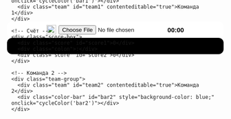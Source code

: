 <!DOCTYPE html>
<html lang="ru">
<head>
  <meta charset="UTF-8" />
  <title>Футбольное Табло</title>
  <style>
    body {
      margin: 0;
      background-color: transparent;
      font-family: Arial, sans-serif;
    }

    .container {
      display: flex;
      align-items: center;
      gap: 10px;
      padding: 10px;
    }

    .logo-timer {
      background-color: white;
      display: flex;
      align-items: center;
      justify-content: center;
      padding: 0 10px;
      border-radius: 12px;
      height: 38px;
    }

    .logo {
      width: 22px;
      height: 22px;
      margin-right: 6px;
      cursor: pointer;
    }

    .timer {
      font-size: 15px;
      font-weight: bold;
      color: black;
      cursor: pointer;
    }

    .scoreboard-wrapper {
      display: flex;
      align-items: center;
      background-color: black;
      border-radius: 12px;
      height: 38px;
      padding: 0 10px;
    }

    .team-group {
      display: flex;
      align-items: center;
      height: 100%;
    }

    .color-bar {
      width: 6px;
      height: 20px;
      margin: 0 6px;
      border-radius: 3px;
      cursor: pointer;
    }

    .team {
      font-size: 15px;
      font-weight: bold;
      color: white;
      padding: 2px 6px;
      border-radius: 5px;
      cursor: pointer;
      white-space: nowrap;
    }

    .score-box {
      background-color: #ccc;
      display: flex;
      align-items: center;
      justify-content: center;
      height: 100%;
      border-radius: 0;
      padding: 0 6px;
      margin: 0 10px;
      min-width: 48px;
    }

    .score {
      background-color: transparent;
      color: black;
      padding: 2px 6px;
      font-size: 22px;
      font-weight: bold;
      margin: 0 4px;
      cursor: pointer;
      min-width: 20px;
      text-align: center;
    }

    .colon {
      color: black;
      font-size: 22px;
      font-weight: bold;
      padding: 0 4px;
    }

    input[type="file"] {
      display: none;
    }
  </style>
</head>
<body>

<div class="container">

  <!-- Белый блок логотипа и таймера -->
  <div class="logo-timer">
    <img src="" alt="Logo" class="logo" id="logo" />
    <input type="file" id="logoInput" accept="image/*" />
    <div class="timer" id="timer">00:00</div>
  </div>

  <!-- Чёрный блок со счётом и командами -->
  <div class="scoreboard-wrapper">

    <!-- Команда 1 -->
    <div class="team-group">
      <div class="color-bar" id="bar1" style="background-color: red;" onclick="cycleColor('bar1')"></div>
      <div class="team" id="team1" contenteditable="true">Команда 1</div>
    </div>

    <!-- Счёт -->
    <div class="score-box">
      <div class="score" id="score1">0</div>
      <div class="colon">:</div>
      <div class="score" id="score2">0</div>
    </div>

    <!-- Команда 2 -->
    <div class="team-group">
      <div class="team" id="team2" contenteditable="true">Команда 2</div>
      <div class="color-bar" id="bar2" style="background-color: blue;" onclick="cycleColor('bar2')"></div>
    </div>

  </div>
</div>

<!-- Скрипты -->
<script>
  let timerEl = document.getElementById('timer');
  let running = false;
  let time = 0;
  let interval = null;

  function updateTimer() {
    const minutes = String(Math.floor(time / 60)).padStart(2, '0');
    const seconds = String(time % 60).padStart(2, '0');
    timerEl.textContent = `${minutes}:${seconds}`;
  }

  timerEl.addEventListener('click', () => {
    if (!running) {
      interval = setInterval(() => {
        time++;
        updateTimer();
      }, 1000);
      running = true;
    } else {
      clearInterval(interval);
      running = false;
    }
  });

  const score1 = document.getElementById('score1');
  const score2 = document.getElementById('score2');

  score1.addEventListener('click', () => score1.textContent = +score1.textContent + 1);
  score2.addEventListener('click', () => score2.textContent = +score2.textContent + 1);

  score1.addEventListener('contextmenu', (e) => {
    e.preventDefault();
    score1.textContent = '0';
    score2.textContent = '0';
    time = 0;
    updateTimer();
  });

  score2.addEventListener('contextmenu', (e) => {
    e.preventDefault();
    score1.textContent = '0';
    score2.textContent = '0';
    time = 0;
    updateTimer();
  });

  // Цветовая смена по клику
  const colorSequence = ['red', 'blue', 'green', 'yellow', 'orange', 'purple', 'black', 'white'];

  function cycleColor(barId) {
    const bar = document.getElementById(barId);
    const currentColor = getComputedStyle(bar).backgroundColor;
    const hexColor = rgbToHex(currentColor);
    const index = colorSequence.findIndex(color => rgbToHex(color) === hexColor);
    const nextColor = colorSequence[(index + 1) % colorSequence.length];
    bar.style.backgroundColor = nextColor;
  }

  function rgbToHex(rgb) {
    if (rgb.startsWith('#')) return rgb.toLowerCase();

    const ctx = document.createElement('canvas').getContext('2d');
    ctx.fillStyle = rgb;
    return ctx.fillStyle.toLowerCase();
  }

  // Логотип
  const logo = document.getElementById('logo');
  const logoInput = document.getElementById('logoInput');
  logo.addEventListener('click', () => logoInput.click());
  logoInput.addEventListener('change', (e) => {
    const file = e.target.files[0];
    if (file) {
      const reader = new FileReader();
      reader.onload = (event) => {
        logo.src = event.target.result;
      };
      reader.readAsDataURL(file);
    }
  });
</script>

</body>
</html>